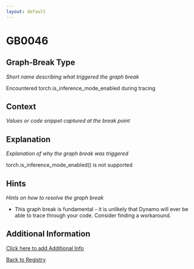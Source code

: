 ```yaml
---
layout: default
---
```

# GB0046

## Graph-Break Type
*Short name describing what triggered the graph break*

Encountered torch.is_inference_mode_enabled during tracing

## Context
*Values or code snippet captured at the break point*



## Explanation
*Explanation of why the graph break was triggered*

torch.is_inference_mode_enabled() is not supported

## Hints
*Hints on how to resolve the graph break*

- This graph break is fundamental - it is unlikely that Dynamo will ever be able to trace through your code. Consider finding a workaround.


## Additional Information

<!-- ADDITIONAL INFORMATION START - Add custom information below this line -->

<!-- ADDITIONAL INFORMATION END -->


[Click here to add Additional Info](https://github.com/meta-pytorch/compile-graph-break-site/edit/main/docs/gb/gb0046.md)

[Back to Registry](../index.html)
